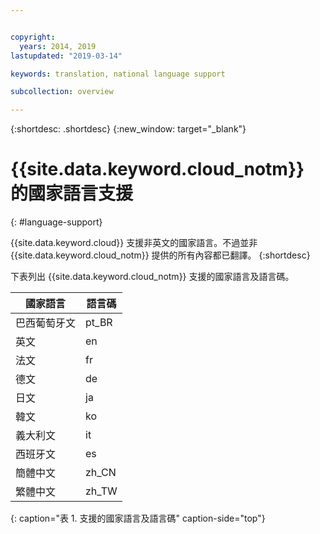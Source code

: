```yaml
---


copyright:
  years: 2014, 2019
lastupdated: "2019-03-14"

keywords: translation, national language support

subcollection: overview

---
```


{:shortdesc: .shortdesc}
{:new_window: target="_blank"}

# {{site.data.keyword.cloud_notm}} 的國家語言支援
{: #language-support}

{{site.data.keyword.cloud}} 支援非英文的國家語言。不過並非 {{site.data.keyword.cloud_notm}} 提供的所有內容都已翻譯。
{:shortdesc}

下表列出 {{site.data.keyword.cloud_notm}} 支援的國家語言及語言碼。

|國家語言|語言碼|
|----------|---------|
|巴西葡萄牙文| pt_BR |
|英文| en |
|法文| fr |
|德文| de |
|日文| ja |
|韓文| ko |
|義大利文| it |
|西班牙文| es |
|簡體中文| zh_CN |
|繁體中文| zh_TW |
{: caption="表 1. 支援的國家語言及語言碼" caption-side="top"}

